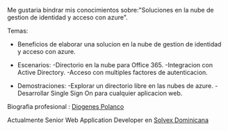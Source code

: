 
Me gustaria bindrar mis conocimientos sobre:"Soluciones en la nube de gestion de identidad y acceso con azure".

Temas:

- Beneficios de elaborar una solucion en la nube de gestion de identidad y acceso con azure.

- Escenarios:
	-Directorio en la nube para Office 365.
	-Integracion con Active Directory. 
	-Acceso con multiples factores de autenticacion.
	
- Demostraciones:
	-Explorar un directorio libre en las nubes de azure.
	-Desarrollar Single Sign On para cualquier aplicacion web.
	
Biografia profesional : [Diogenes Polanco](http://do.linkedin.com/pub/diogenes-jean-carlos-polanco-martinez/77/449/646)

Actualmente Senior Web Application Developer en [Solvex Dominicana](http://solvex.com.do)
